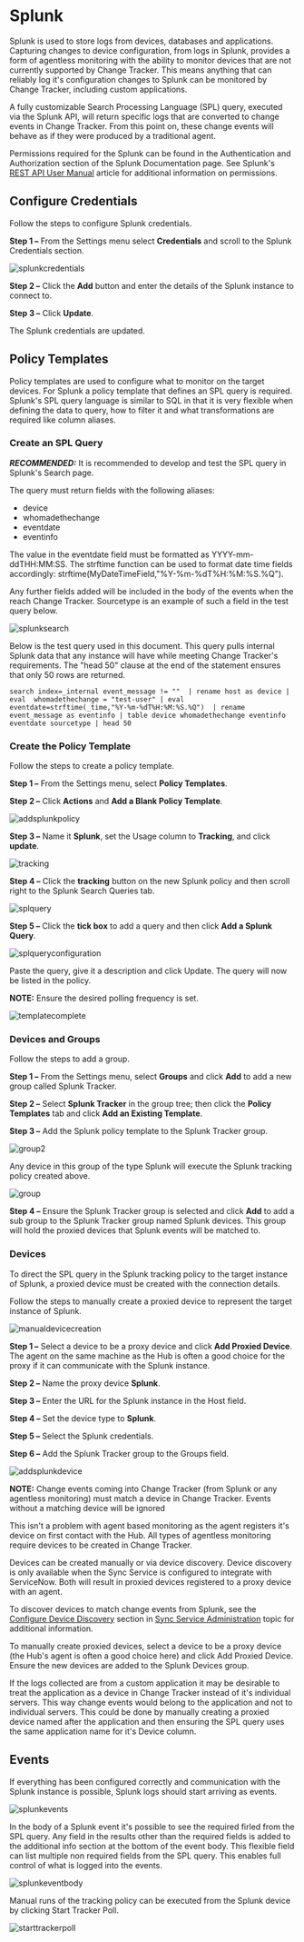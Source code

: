 # Splunk

Splunk is used to store logs from devices, databases and applications. Capturing changes to device
configuration, from logs in Splunk, provides a form of agentless monitoring with the ability to
monitor devices that are not currently supported by Change Tracker. This means anything that can
reliably log it's configuration changes to Splunk can be monitored by Change Tracker, including
custom applications.

A fully customizable Search Processing Language (SPL) query, executed via the Splunk API, will
return specific logs that are converted to change events in Change Tracker. From this point on,
these change events will behave as if they were produced by a traditional agent.

Permissions required for the Splunk can be found in the Authentication and Authorization section of
the Splunk Documentation page. See Splunk's
[REST API User Manual](https://docs.splunk.com/Documentation/Splunk/9.3.2/RESTUM/RESTusing#rest-api-user-manual)
article for additional information on permissions.

## Configure Credentials

Follow the steps to configure Splunk credentials.

**Step 1 –** From the Settings menu select **Credentials** and scroll to the Splunk Credentials
section.

![splunkcredentials](/img/product_docs/changetracker/8.0/integration/splunk/splunkcredentials.webp)

**Step 2 –** Click the **Add** button and enter the details of the Splunk instance to connect to.

**Step 3 –** Click **Update**.

The Splunk credentials are updated.

## Policy Templates

Policy templates are used to configure what to monitor on the target devices. For Splunk a policy
template that defines an SPL query is required. Splunk's SPL query language is similar to SQL in
that it is very flexible when defining the data to query, how to filter it and what transformations
are required like column aliases.

### Create an SPL Query

**_RECOMMENDED:_** It is recommended to develop and test the SPL query in Splunk's Search page.

The query must return fields with the following aliases:

- device
- whomadethechange
- eventdate
- eventinfo

The value in the eventdate field must be formatted as YYYY-mm-ddTHH:MM:SS. The strftime function can
be used to format date time fields accordingly: strftime(MyDateTimeField,"%Y-%m-%dT%H:%M:%S.%Q").

Any further fields added will be included in the body of the events when the reach Change Tracker.
Sourcetype is an example of such a field in the test query below.

![splunksearch](/img/product_docs/changetracker/8.0/integration/splunk/splunksearch.webp)

Below is the test query used in this document. This query pulls internal Splunk data that any
instance will have while meeting Change Tracker's requirements. The "head 50" clause at the end of
the statement ensures that only 50 rows are returned.

```
search index=_internal event_message != ""  | rename host as device | eval  whomadethechange = "test-user" | eval eventdate=strftime(_time,"%Y-%m-%dT%H:%M:%S.%Q")  | rename event_message as eventinfo | table device whomadethechange eventinfo eventdate sourcetype | head 50
```

### Create the Policy Template

Follow the steps to create a policy template.

**Step 1 –** From the Settings menu, select **Policy Templates**.

**Step 2 –** Click **Actions** and **Add a Blank Policy Template**.

![addsplunkpolicy](/img/product_docs/changetracker/8.0/integration/splunk/addsplunkpolicy.webp)

**Step 3 –** Name it **Splunk**, set the Usage column to **Tracking**, and click **update**.

![tracking](/img/product_docs/changetracker/8.0/integration/splunk/tracking.webp)

**Step 4 –** Click the **tracking** button on the new Splunk policy and then scroll right to the
Splunk Search Queries tab.

![splquery](/img/product_docs/changetracker/8.0/integration/splunk/splquery.webp)

**Step 5 –** Click the **tick box** to add a query and then click **Add a Splunk Query**.

![splqueryconfiguration](/img/product_docs/changetracker/8.0/integration/splunk/splqueryconfiguration.webp)

Paste the query, give it a description and click Update. The query will now be listed in the policy.

**NOTE:** Ensure the desired polling frequency is set.

![templatecomplete](/img/product_docs/changetracker/8.0/integration/splunk/templatecomplete.webp)

### Devices and Groups

Follow the steps to add a group.

**Step 1 –** From the Settings menu, select **Groups** and click **Add** to add a new group called
Splunk Tracker.

**Step 2 –** Select **Splunk Tracker** in the group tree; then click the **Policy Templates** tab
and click **Add an Existing Template**.

**Step 3 –** Add the Splunk policy template to the Splunk Tracker group.

![group2](/img/product_docs/changetracker/8.0/integration/splunk/group2.webp)

Any device in this group of the type Splunk will execute the Splunk tracking policy created above.

![group](/img/product_docs/changetracker/8.0/integration/splunk/group.webp)

**Step 4 –** Ensure the Splunk Tracker group is selected and click **Add** to add a sub group to the
Splunk Tracker group named Splunk devices. This group will hold the proxied devices that Splunk
events will be matched to.

### Devices

To direct the SPL query in the Splunk tracking policy to the target instance of Splunk, a proxied
device must be created with the connection details.

Follow the steps to manually create a proxied device to represent the target instance of Splunk.

![manualdevicecreation](/img/product_docs/changetracker/8.0/integration/splunk/manualdevicecreation.webp)

**Step 1 –** Select a device to be a proxy device and click **Add Proxied Device**. The agent on the
same machine as the Hub is often a good choice for the proxy if it can communicate with the Splunk
instance.

**Step 2 –** Name the proxy device **Splunk**.

**Step 3 –** Enter the URL for the Splunk instance in the Host field.

**Step 4 –** Set the device type to **Splunk**.

**Step 5 –** Select the Splunk credentials.

**Step 6 –** Add the Splunk Tracker group to the Groups field.

![addsplunkdevice](/img/product_docs/changetracker/8.0/integration/splunk/addsplunkdevice.webp)

**NOTE:** Change events coming into Change Tracker (from Splunk or any agentless monitoring) must
match a device in Change Tracker. Events without a matching device will be ignored

This isn't a problem with agent based monitoring as the agent registers it's device on first contact
with the Hub. All types of agentless monitoring require devices to be created in Change Tracker.

Devices can be created manually or via device discovery. Device discovery is only available when the
Sync Service is configured to integrate with ServiceNow. Both will result in proxied devices
registered to a proxy device with an agent.

To discover devices to match change events from Splunk, see the
[Configure Device Discovery](/docs/changetracker/8.0/integration/itsm/syncserviceadmin.md#configure-device-discovery)
section in
[Sync Service Administration](/docs/changetracker/8.0/integration/itsm/syncserviceadmin.md)
topic for additional information.

To manually create proxied devices, select a device to be a proxy device (the Hub's agent is often a
good choice here) and click Add Proxied Device. Ensure the new devices are added to the Splunk
Devices group.

If the logs collected are from a custom application it may be desirable to treat the application as
a device in Change Tracker instead of it's individual servers. This way change events would belong
to the application and not to individual servers. This could be done by manually creating a proxied
device named after the application and then ensuring the SPL query uses the same application name
for it's Device column.

## Events

If everything has been configured correctly and communication with the Splunk instance is possible,
Splunk logs should start arriving as events.

![splunkevents](/img/product_docs/changetracker/8.0/integration/splunk/splunkevents.webp)

In the body of a Splunk event it's possible to see the required firled from the SPL query. Any field
in the results other than the required fields is added to the additional info section at the bottom
of the event body. This flexible field can list multiple non required fields from the SPL query.
This enables full control of what is logged into the events.

![splunkeventbody](/img/product_docs/changetracker/8.0/integration/splunk/splunkeventbody.webp)

Manual runs of the tracking policy can be executed from the Splunk device by clicking Start Tracker
Poll.

![starttrackerpoll](/img/product_docs/changetracker/8.0/integration/splunk/starttrackerpoll.webp)
